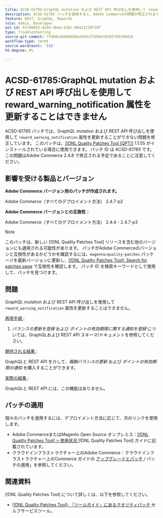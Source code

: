 ```yaml
---
title: ACSD-61785:GraphQL mutation および REST API 呼び出しを使用して reward_warning_notification 属性を更新することはできません
description: ACSD-61785 パッチを適用すると、Adobe Commerceの問題が修正されます。この問題では、GraphQL ミューテーションおよび REST API 呼び出しを使用して「reward_warning_notification」属性を更新することはできません。
feature: REST, GraphQL, Rewards
role: Admin, Developer
exl-id: 41f40452-4240-4b4a-b1bc-0da23139f19f
type: Troubleshooting
source-git-commit: 7fdb02a6d89d50ea593c5fd99d78101f89198424
workflow-type: tm+mt
source-wordcount: '316'
ht-degree: 0%

---
```


# ACSD-61785:GraphQL mutation および REST API 呼び出しを使用して reward_warning_notification 属性を更新することはできません

ACSD-61785 パッチでは、GraphQL mutation および REST API 呼び出しを使用して `reward_warning_notification` 属性を更新することができない問題を修正しています。 このパッチは、[[!DNL Quality Patches Tool (QPT)]](/help/tools/quality-patches-tool/quality-patches-tool-to-self-serve-quality-patches.md) 1.1.55 がインストールされている場合に使用できます。 パッチ ID は ACSD-61785 です。 この問題はAdobe Commerce 2.4.8 で修正される予定であることに注意してください。

## 影響を受ける製品とバージョン

**Adobe Commerce バージョン用のパッチが作成されます。**

Adobe Commerce（すべてのデプロイメント方法） 2.4.7-p2

**Adobe Commerce バージョンとの互換性：**

Adobe Commerce（すべてのデプロイメント方法） 2.4.4 - 2.4.7-p3

>[!NOTE]
>
>このパッチは、新しい [!DNL Quality Patches Tool] リリースを含む他のバージョンにも適用される可能性があります。 パッチがAdobe Commerceのバージョンと互換性があるかどうかを確認するには、`magento/quality-patches` パッケージを最新バージョンに更新し、[[!DNL Quality Patches Tool]: Search for patches page](https://experienceleague.adobe.com/tools/commerce-quality-patches/index.html) で互換性を確認します。 パッチ ID を検索キーワードとして使用して、パッチを見つけます。

## 問題

GraphQL mutation および REST API 呼び出しを使用して `reward_warning_notification` 属性を更新することはできません。

<u> 再現手順 </u>:

1. *バランスの更新を登録* および *ポイントの有効期限に関する通知を登録* については、GraphQLおよび REST API スキーマ/ドキュメントを参照してください。

<u> 期待される結果 </u>:

GraphQLと REST API を介して、*報酬バランスの更新* および *ポイントの有効期限の通知* を購入することができます。

<u> 実際の結果 </u>:

GraphQLと REST API には、この機能はありません。

## パッチの適用

個々のパッチを適用するには、デプロイメント方法に応じて、次のリンクを使用します。

* Adobe CommerceまたはMagento Open Source オンプレミス：[[!DNL Quality Patches Tool] > 使用状況 ](/help/tools/quality-patches-tool/usage.md)[!DNL Quality Patches Tool] ガイドに記載されています。
* クラウドインフラストラクチャー上のAdobe Commerce：クラウドインフラストラクチャー上のCommerce ガイドの [ アップグレードとパッチ ](https://experienceleague.adobe.com/docs/commerce-cloud-service/user-guide/develop/upgrade/apply-patches.html)/ パッチの適用」を参照してください。

## 関連資料

[!DNL Quality Patches Tool] について詳しくは、以下を参照してください。

* [[!DNL Quality Patches Tool]: 『ツールガイド』にあるクオリティパッチ ](/help/tools/quality-patches-tool/quality-patches-tool-to-self-serve-quality-patches.md) セルフサービスツール。
